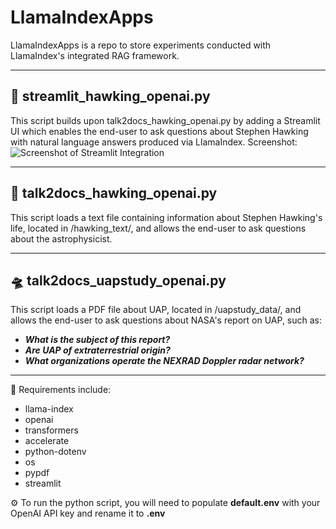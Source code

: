 # LlamaIndexApps
LlamaIndexApps is a repo to store experiments conducted with LlamaIndex's integrated RAG framework.

--------
## :telescope: **streamlit_hawking_openai.py**
This script builds upon talk2docs_hawking_openai.py by adding a Streamlit UI which enables the end-user to
ask questions about Stephen Hawking with natural language answers produced via LlamaIndex. Screenshot:
![Screenshot of Streamlit Integration](https://github.com/PlantBasedTendies/LlamaIndexApps/assets/86295293/9e9099e1-fb30-40e9-8420-d3ab1ebb3e23)


--------
## :telescope: **talk2docs_hawking_openai.py**
This script loads a text file containing information about Stephen Hawking's life, located in /hawking_text/, and
allows the end-user to ask questions about the astrophysicist.

--------

## :flying_saucer: **talk2docs_uapstudy_openai.py**
This script loads a PDF file about UAP, located in /uapstudy_data/, and
allows the end-user to ask questions about NASA's report on UAP, such as:

* ***What is the subject of this report?***
* ***Are UAP of extraterrestrial origin?***
* ***What organizations operate the NEXRAD Doppler radar network?***

--------

:wrench: Requirements include:
* llama-index
* openai
* transformers
* accelerate
* python-dotenv
* os
* pypdf
* streamlit

:gear: To run the python script, you will need to populate **default.env** with your OpenAI API key and rename it to **.env**

